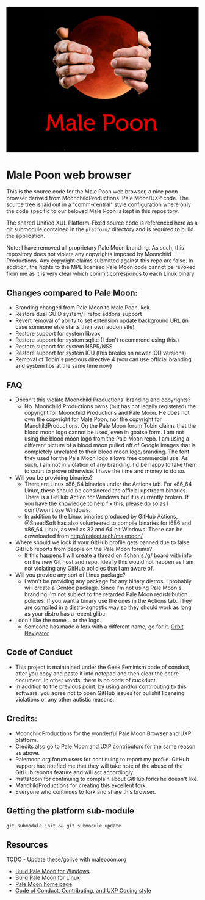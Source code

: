 ![Male Poon Logo](branding/malepoon_logo.jpg)

# Male Poon web browser

This is the source code for the Male Poon web browser, a nice poon browser derived from MoonchildProductions' Pale Moon/UXP code. The source tree is
laid out in a "comm-central" style configuration where only the code specific to our beloved Male Poon is kept in this repository.

The shared Unified XUL Platform-Fixed source code is referenced here as a git submodule contained in the `platform/` directory and is required to build the application.

Note: I have removed all proprietary Pale Moon branding. As such, this repository does not violate any copyrights imposed by Moonchild Productions. Any copyright claims submitted against this repo are false. In addition, the rights to the MPL licensed Pale Moon code cannot be revoked from me as it is very clear which commit corresponds to each Linux binary.

## Changes compared to Pale Moon:
* Branding changed from Pale Moon to Male Poon. kek.
* Restore dual GUID system/Firefox addons support
* Revert removal of ability to set extension update background URL (in case someone else starts their own addon site)
* Restore support for system libvpx
* Restore support for system sqlite (I don't recommend using this.)
* Restore support for system NSPR/NSS
* Restore support for system ICU (this breaks on newer ICU versions)
* Removal of Tobin's precious directive 4 (you can use official branding and system libs at the same time now)

## FAQ
* Doesn't this violate Moonchild Productions' branding and copyrights?
    * No. Moonchild Productions owns (but has not legally registered) the copyright for Moonchild Productions and Pale Moon. He does not own the copyright for Male Poon, nor the copyright for ManchildProductions. On the Pale Moon forum Tobin claims that the blood moon logo cannot be used, even in goatse form. I am not using the blood moon logo from the Pale Moon repo. I am using a different picture of a blood moon pulled off of Google Images that is completely unrelated to their blood moon logo/branding. The font they used for the Pale Moon logo allows free commercial use. As such, I am not in violation of any branding. I'd be happy to take them to court to prove otherwise. I have the time and money to do so.
* Will you be providing binaries?
    * There are Linux x86_64 binaries under the Actions tab. For x86_64 Linux, these should be considered the official upstream binaries. There is a GitHub Action for Windows but it is currently broken. If you have the knowledge to help fix this, please do so as I don't/won't use Windows.
    * In addition to the Linux binaries produced by GitHub Actions, @SneedSoft has also volunteered to compile binaries for i686 and x86_64 Linux, as well as 32 and 64 bit Windows. These can be downloaded from http://pajeet.tech/malepoon/
* Where should we look if your GitHub profile gets banned due to false GitHub reports from people on the Pale Moon forums?
    * If this happens I will create a thread on 4chan's /g/ board with info on the new Git host and repo. Ideally this would not happen as I am not violating any GitHub policies that I am aware of.
* Will you provide any sort of Linux package?
    * I won't be providing any package for any binary distros. I probably will create a Gentoo package. Since I'm not using Pale Moon's branding I'm not subject to the retarded Pale Moon redistribution policies. If you want a binary use the ones in the Actions tab. They are compiled in a distro-agnostic way so they should work as long as your distro has a recent glibc.
* I don't like the name... or the logo.
	* Someone has made a fork with a different name, go for it. [Orbit Navigator](https://gitlab.com/citizensixtynine/orbit)


## Code of Conduct
* This project is maintained under the Geek Feminism code of conduct, after you copy and paste it into notepad and then clear the entire document. In other words, there is no code of cuckduct.
* In addition to the previous point, by using and/or contributing to this software, you agree not to open GitHub issues for bullshit licensing violations or any other autistic reasons.

## Credits:
* MoonchildProductions for the wonderful Pale Moon Browser and UXP platform.
* Credits also go to Pale Moon and UXP contributors for the same reason as above.
* Palemoon.org forum users for continuing to report my profile. GitHub support has notified me that they will take note of the abuse of the GitHub reports feature and will act accordingly.
* mattatobin for continuing to complain about GitHub forks he doesn't like.
* ManchildProductions for creating this excellent fork.
* Everyone who continues to fork and share this browser.

## Getting the platform sub-module
`git submodule init && git submodule update`

## Resources
TODO - Update these/golive with malepoon.org
 * [Build Pale Moon for Windows](https://developer.palemoon.org/build/windows/)
 * [Build Pale Moon for Linux](https://developer.palemoon.org/build/linux/)
 * [Pale Moon home page](http://www.palemoon.org/)
 * [Code of Conduct, Contributing, and UXP Coding style](https://repo.palemoon.org/MoonchildProductions/UXP/src/branch/master/docs)